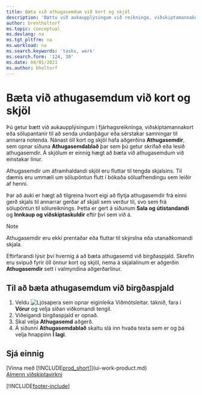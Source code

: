 ```yaml
---
title: Bæta við athugasemdum við kort og skjöl
description: 'Bættu við aukaupplýsingum við reikninga, viðskiptamannakort eða söluskipanir til að miðla samningum, svo sem sérstöku verði eða afhendingu, til annarra notenda.'
author: brentholtorf
ms.topic: conceptual
ms.devlang: na
ms.tgt_pltfrm: na
ms.workload: na
ms.search.keywords: 'tasks, work'
ms.search.form: '124, 30'
ms.date: 04/01/2021
ms.author: bholtorf
---
```

# Bæta við athugasemdum við kort og skjöl

Þú getur bætt við aukaupplýsingum í fjárhagsreikninga, viðskiptamannakort eða sölupantanir til að senda undanþágur eða sérstakar samningar til annarra notenda.
Nánast öll kort og skjöl hafa aðgerðina **Athugasemdir**, sem opnar síðuna **Athugasemdablað** þar sem þú getur skrifað eða lesið athugasemdir. Á skjölum er einnig hægt að bæta við athugasemdum við einstakar línur.

Athugasemdir um áframhaldandi skjöl eru fluttar til tengda skjalsins. Til dæmis eru ummæli um sölupöntun flutt í bókaða söluafhendingu sem leiðir af henni.

Þar að auki er hægt að tilgreina hvort eigi að flytja athugasemdir frá einni gerð skjals til annarrar gerðar af skjali sem verður til, svo sem frá sölupöntun til sölureiknings. Þetta er gert á síðunum **Sala og útistandandi** og **Innkaup og viðskiptaskuldir** eftir því sem við á.

> [!NOTE]
> Athugasemdir eru ekki prentaðar eða fluttar til skýrslna eða utanaðkomandi skjala.

Eftirfarandi lýsir því hvernig á að bæta athugasemd við birgðaspjald. Skrefin eru svipuð fyrir öll önnur kort og skjöl, nema á skjalalínum er aðgerðin **Athugasemdir** sett í valmyndina aðgerðarlínur.

## Til að bæta athugasemdum við birgðaspjald

1. Veldu ![Ljósapera sem opnar eiginleika Viðmótsleitar.](media/ui-search/search_small.png "Segðu mér hvað þú vilt gera") táknið, fara í **Vörur** og velja síðan viðkomandi tengil.
2. Viðeigandi birgðaspjald er opnað.
3. Skal velja **Athugasemd** aðgerð.
4. Á síðunni **Athugasemdablað** skaltu slá inn hvaða texta sem er og þá velja hnappinn **Í lagi**.

## Sjá einnig

[Vinna með [!INCLUDE[prod_short](includes/prod_short.md)]](ui-work-product.md)  
[Almenn viðskiptavirkni](ui-across-business-areas.md)


[!INCLUDE[footer-include](includes/footer-banner.md)]